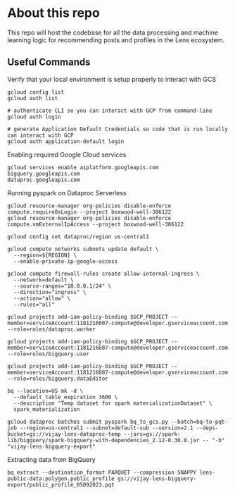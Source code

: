 # About this repo
This repo will host the codebase for all the data processing and machine learning logic for recommending posts and profiles in the Lens ecosystem. 

## Useful Commands
Verify that your local environment is setup properly to interact with GCS
```
gcloud config list
gcloud auth list

# authenticate CLI so you can interact with GCP from command-line
gcloud auth login

# generate Application Default Credentials so code that is run locally can interact with GCP
gcloud auth application-default login
```

Enabling required Google Cloud services
```
gcloud services enable aiplatform.googleapis.com
bigquery.googleapis.com
dataproc.googleapis.com
```

Running pyspark on Dataproc Serverless
```
gcloud resource-manager org-policies disable-enforce compute.requireOsLogin --project boxwood-well-386122
gcloud resource-manager org-policies disable-enforce compute.vmExternalIpAccess --project boxwood-well-386122

gcloud config set dataproc/region us-central1

gcloud compute networks subnets update default \
  --region=${REGION} \
  --enable-private-ip-google-access

gcloud compute firewall-rules create allow-internal-ingress \
  --network=default \
  --source-ranges="10.0.0.1/24" \
  --direction="ingress" \
  --action="allow" \
  --rules="all"

gcloud projects add-iam-policy-binding $GCP_PROJECT --member=serviceAccount:1181216607-compute@developer.gserviceaccount.com --role=roles/dataproc.worker

gcloud projects add-iam-policy-binding $GCP_PROJECT --member=serviceAccount:1181216607-compute@developer.gserviceaccount.com --role=roles/bigquery.user

gcloud projects add-iam-policy-binding $GCP_PROJECT --member=serviceAccount:1181216607-compute@developer.gserviceaccount.com --role=roles/bigquery.dataEditor

bq --location=US mk -d \
  --default_table_expiration 3600 \
  --description "Temp dataset for spark materializationDataset" \
  spark_materialization
```

```
gcloud dataproc batches submit pyspark bq_to_gcs.py --batch=bq-to-pqt-job --region=us-central1 --subnet=default-sub --version=2.1 --deps-bucket=gs://vijay-lens-dataproc-temp --jars=gs://spark-lib/bigquery/spark-bigquery-with-dependencies_2.12-0.30.0.jar -- "-b" "vijay-lens-bigquery-export"
```

Extracting data from BigQuery
```
bq extract --destination_format PARQUET --compression SNAPPY lens-public-data:polygon.public_profile gs://vijay-lens-bigquery-export/public_profile_05092023.pqt
```

